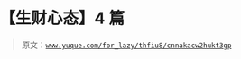 # 【生财心态】4 篇

> 原文：[`www.yuque.com/for_lazy/thfiu8/cnnakacw2hukt3gp`](https://www.yuque.com/for_lazy/thfiu8/cnnakacw2hukt3gp)



